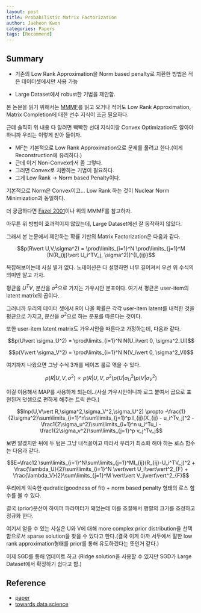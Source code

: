 ```yaml
---
layout: post
title: Probabilistic Matrix Factorization
author: Jaeheon Kwon
categories: Papers
tags: [Recommend]
---
```




## Summary

- 기존의 Low Rank Approximation을 Norm based penalty로 치환한 방법은 적은 데이터셋에서만 사용 가능 

- Large Dataset에서 robust한 기법을 제안함.



본 논문을 읽기 위해서는 [MMMF](https://papers.nips.cc/paper/2004/file/e0688d13958a19e087e123148555e4b4-Paper.pdf)를 읽고 오거나 적어도 Low Rank Approximation, Matrix Completion에 대한 선수 지식이 조금 필요하다.

근데 솔직히 위 내용 다 알려면 빡빡한 선대 지식이랑 Convex Optimization도 알아야 하니까 우리는 이렇게 받아 들이자.

- MF는 기본적으로 Low Rank Approximation으로 문제를 풀려고 한다.(이게 Reconstruction에 유리하다.)
- 근데 이거 Non-Convex라서 좀 그렇다.
- 그러면 Convex로 치환하는 기법이 필요하다.
- 그게 Low Rank -> Norm based Penalty이다.

기본적으로 Norm은 Convex이고... Low Rank 하는 것이 Nuclear Norm Minimization과 동일하다.

더 궁금하다면 [Fazel 2001](https://web.stanford.edu/~boyd/papers/pdf/rank_min_heur_sys_approx.pdf)이나 위의 MMMF를 참고하자.

아무튼 위 방법이 효과적이지 않았는데, Large Dataset에선 잘 동작하지 않았다.

그래서 본 논문에서 제안하는 확률 기반의 Matrix Factorization은 다음과 같다.

$$p(R\vert U,V,\sigma^2) = \prod\limits_{i=1}^N \prod\limits_{j=1}^M [N(R_{ij}\vert U_i^TV_j, \sigma^2)]^{I_{ij}}$$

복잡해보이는데 사실 별거 없다. 노테이션은 다 설명하면 너무 길어져서 우선 위 수식의 의미만 알고 가자.

평균을 $U^TV$, 분산을 $\sigma^2$으로 가지는 가우시안 분포이다. 여기서 평균은 user-item의 latent matrix의 곱이다.

그러니까 우리의 데이터 셋에서 R이 나올 확률은 각각 user-item latent를 내적한 것을 평균으로 가지고, 분산을 $\sigma^2$으로 하는 분포를 따른다는 것이다.

또한 user-item latent matrix도 가우시안을 따른다고 가정하는데, 다음과 같다.

$$p(U\vert \sigma_U^2) = \prod\limits_{i=1}^N N(U_i\vert 0, \sigma^2_UI)$$

$$p(V\vert \sigma_V^2) = \prod\limits_{i=1}^N N(V_i\vert 0, \sigma^2_VI)$$

여기까지 나왔으면 그냥 수식 3개를 베이즈 룰로 엮을 수 있다.

$$p(R\vert U,V,\sigma^2) \propto p(R\vert U, V, \sigma^2)p(U\vert \sigma_U^2)p(V\vert \sigma_V^2)$$

이걸 이용해서 MAP를 사용하게 되는데..(사실 가우시안이니까 로그 붙여서 곱으로 표현된거 덧셈으로 편하게 해주는 트릭 쓴다.)

$$lnp(U,V\vert R,\sigma^2,\sigma_V^2,\sigma_U^2) \propto -\frac{1}{2\sigma^2}\sum\limits_{i=1}^n\sum\limits_{j=1}^p I_{ij}(X_{ij} - u_i^Tv_j)^2 - \frac1{2\sigma_u^2}\sum\limits_{i=1}^n u_i^Tu_i - \frac1{2\sigma_v^2}\sum\limits_{j=1}^p v_j^Tv_j$$

보면 알겠지만 뒤에 두 텀은 그냥 내적꼴이고 따라서 우리가 최소화 해야 하는 로스 함수는 다음과 같다.

$$E=\frac12 \sum\limits_{i=1}^N\sum\limits_{j=1}^MI_{ij}(R_{ij}-U_i^TV_j)^2 + \frac{\lambda_U}{2}\sum\limits_{i=1}^N \vert\vert U_i\vert\vert^2_{F} + \frac{\lambda_V}{2}\sum\limits_{j=1}^M \vert\vert V_j\vert\vert^2_{F}$$

우리에게 익숙한 qudratic(goodness of fit) + norm based penalty 형태의 로스 함수를 볼 수 있다.

결국 (prior)분산이 하이퍼 파라미터가 돼었는데 이를 조절해서 행렬의 크기를 조정하고 정규화 한다.

여기서 얻을 수 있는 사실은 U와 V에 대해 more complex prior distribution을 선택함으로서 sparse solution을 찾을 수 있다고 한다.(결국 이게 아까 서두에서 말한 low rank approximation형태를 prior를 통해 유도하겠다는 뜻인거 같다.)

이제 SGD를 통해 업데이트 하고 (Ridge solution을 사용할 수 있지만 SGD가 Large Dataset에서 확장하기 쉽다고 함.)





## Reference

- [paper](https://papers.nips.cc/paper/2007/file/d7322ed717dedf1eb4e6e52a37ea7bcd-Paper.pdf)
- [towards data science](https://towardsdatascience.com/probabilistic-matrix-factorization-b7852244a321)
